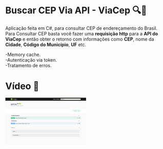 # Buscar CEP Via API - ViaCep  🔍📌

Aplicação feita em C#, para consultar CEP de endereçamento do Brasil. Para Consultar CEP basta você fazer uma **requisição http** para a **API do ViaCep** e então obter o retorno com informações como **CEP**, nome da **Cidade**, **Código do Município**, **UF** etc.

-Memory cache.<br>
-Autenticação via token.<br>
-Tratamento de erros.<br>

# Vídeo 📸
[<img src="apicep.png" width="50%">](https://youtu.be/8JYVnMkElC4)

    
